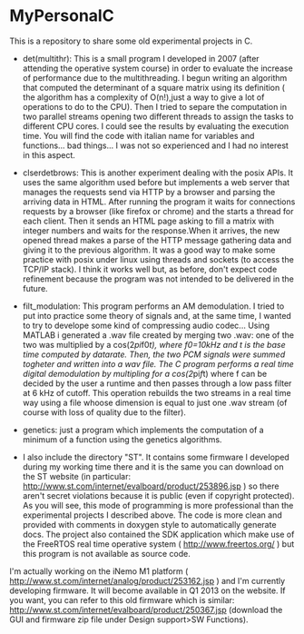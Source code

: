 MyPersonalC
=============

This is a repository to share some old experimental projects in C.



- det(multithr): This is a small program I developed in 2007 (after attending the operative system course) in order to evaluate the increase of performance due to the multithreading. I begun writing an algorithm that computed the determinant of a square matrix using its definition ( the algorithm has a complexity of O(n!),just a way to give a lot of operations to do to the CPU). Then I tried to separe the computation in two parallel streams opening two different threads to assign the tasks to different CPU cores. I could see the results by evaluating the execution time. You will find the code with italian name for variables and functions... bad things... I was not so experienced and I had no interest in this aspect.

- clserdetbrows: This is another experiment dealing with the posix APIs. It uses the same algorithm used before but implements a web server that manages the requests send via HTTP by a browser and parsing the arriving data in HTML. After running the program it waits for connections requests by a browser (like firefox or chrome) and the starts a thread for each client. Then it sends an HTML page asking to fill a matrix with integer numbers and waits for the response.When it arrives, the new opened thread makes a parse of the HTTP message gathering data and giving it to the previous algorithm.
It was a good way to make some practice with posix under linux using threads and sockets (to access the TCP/IP stack).
I think it works well but, as before, don't expect code refinement because the program was not intended to be delivered in the future.

- filt_modulation: This program performs an AM demodulation. I tried to put into practice some theory of signals and, at the same time, I wanted to try to develope some kind of compressing audio codec...
Using MATLAB i generated a .wav file created by merging two .wav: one of the two was multiplied by a cos(2*pi*f0*t), where f0=10kHz and t is the base time computed by datarate. Then, the two PCM signals were summed togheter and written into a wav file.
The C program performs a real time digital demodulation by multipling for a cos(2*pi*f*t) where f can be decided by the user a runtime and then passes through a low pass filter at 6 kHz of cutoff. This operation rebuilds the two streams in a real time way using a file whoose dimension is equal to just one .wav stream (of course with loss of quality due to the filter).

- genetics: just a program which implements the computation of a minimum of a function using the genetics algorithms.

- I also include the directory "ST". It contains some firmware I developed during my working time there and it is the same you can download on the ST website (in particular: http://www.st.com/internet/evalboard/product/253896.jsp ) so there aren't secret violations because it is public (even if copyright protected). As you will see, this mode of programming is more professional than the experimental projects I described above. The code is more clean and provided with comments in doxygen style to automatically generate docs.
The project also contained the SDK application which make use of the FreeRTOS real time operative system ( http://www.freertos.org/ )  but this program is not available as source code.

I'm actually working on the iNemo M1 platform ( http://www.st.com/internet/analog/product/253162.jsp ) and I'm currently developing firmware. It will become available in Q1 2013 on the website. If you want, you can refer to this old firmware which is similar: http://www.st.com/internet/evalboard/product/250367.jsp (download the GUI and firmware zip file under Design support>SW Functions).
